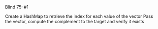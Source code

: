 Blind 75: #1

Create a HashMap to retrieve the index for each value of the vector
Pass the vector, compute the complement to the target and verify it exists
